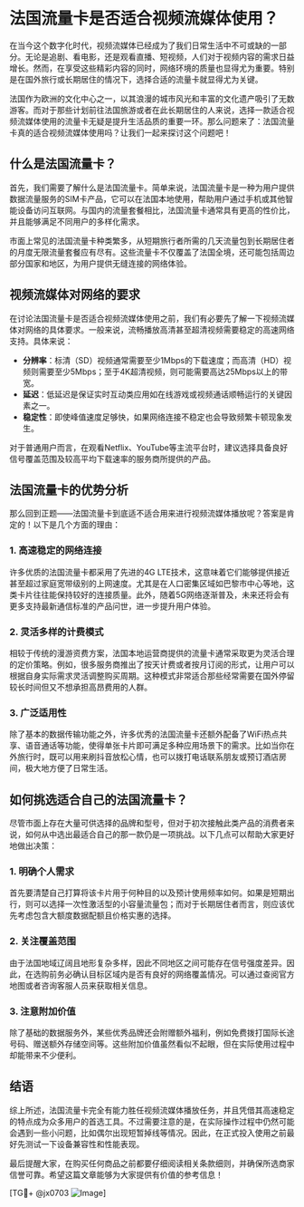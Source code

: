 # 法国流量卡是否适合视频流媒体使用？

在当今这个数字化时代，视频流媒体已经成为了我们日常生活中不可或缺的一部分。无论是追剧、看电影，还是观看直播、短视频，人们对于视频内容的需求日益增长。然而，在享受这些精彩内容的同时，网络环境的质量也显得尤为重要。特别是在国外旅行或长期居住的情况下，选择合适的流量卡就显得尤为关键。

法国作为欧洲的文化中心之一，以其浪漫的城市风光和丰富的文化遗产吸引了无数游客。而对于那些计划前往法国旅游或者在此长期居住的人来说，选择一款适合视频流媒体使用的流量卡无疑是提升生活品质的重要一环。那么问题来了：法国流量卡真的适合视频流媒体使用吗？让我们一起来探讨这个问题吧！

## 什么是法国流量卡？

首先，我们需要了解什么是法国流量卡。简单来说，法国流量卡是一种为用户提供数据流量服务的SIM卡产品，它可以在法国本地使用，帮助用户通过手机或其他智能设备访问互联网。与国内的流量套餐相比，法国流量卡通常具有更高的性价比，并且能够满足不同用户的多样化需求。

市面上常见的法国流量卡种类繁多，从短期旅行者所需的几天流量包到长期居住者的月度无限流量套餐应有尽有。这些流量卡不仅覆盖了法国全境，还可能包括周边部分国家和地区，为用户提供无缝连接的网络体验。

## 视频流媒体对网络的要求

在讨论法国流量卡是否适合视频流媒体使用之前，我们有必要先了解一下视频流媒体对网络的具体要求。一般来说，流畅播放高清甚至超清视频需要稳定的高速网络支持。具体来说：

- **分辨率**：标清（SD）视频通常需要至少1Mbps的下载速度；而高清（HD）视频则需要至少5Mbps；至于4K超清视频，则可能需要高达25Mbps以上的带宽。
- **延迟**：低延迟是保证实时互动类应用如在线游戏或视频通话顺畅运行的关键因素之一。
- **稳定性**：即使峰值速度足够快，如果网络连接不稳定也会导致频繁卡顿现象发生。

对于普通用户而言，在观看Netflix、YouTube等主流平台时，建议选择具备良好信号覆盖范围及较高平均下载速率的服务商所提供的产品。

## 法国流量卡的优势分析

那么回到正题——法国流量卡到底适不适合用来进行视频流媒体播放呢？答案是肯定的！以下是几个方面的理由：

### 1. 高速稳定的网络连接
许多优质的法国流量卡都采用了先进的4G LTE技术，这意味着它们能够提供接近甚至超过家庭宽带级别的上网速度。尤其是在人口密集区域如巴黎市中心等地，这类卡片往往能保持较好的连接质量。此外，随着5G网络逐渐普及，未来还将会有更多支持最新通信标准的产品问世，进一步提升用户体验。

### 2. 灵活多样的计费模式
相较于传统的漫游资费方案，法国本地运营商提供的流量卡通常采取更为灵活合理的定价策略。例如，很多服务商推出了按天计费或者按月订阅的形式，让用户可以根据自身实际需求灵活调整购买周期。这种模式非常适合那些经常需要在国外停留较长时间但又不想承担高昂费用的人群。

### 3. 广泛适用性
除了基本的数据传输功能之外，许多优秀的法国流量卡还额外配备了WiFi热点共享、语音通话等功能，使得单张卡片即可满足多种应用场景下的需求。比如当你在外旅行时，既可以用来刷抖音放松心情，也可以拨打电话联系朋友或预订酒店房间，极大地方便了日常生活。

## 如何挑选适合自己的法国流量卡？

尽管市面上存在大量可供选择的品牌和型号，但对于初次接触此类产品的消费者来说，如何从中选出最适合自己的那一款仍是一项挑战。以下几点可以帮助大家更好地做出决策：

### 1. 明确个人需求
首先要清楚自己打算将该卡片用于何种目的以及预计使用频率如何。如果是短期出行，则可以选择一次性激活型的小容量流量包；而对于长期居住者而言，则应该优先考虑包含大额度数据配额且价格实惠的选择。

### 2. 关注覆盖范围
由于法国地域辽阔且地形复杂多样，因此不同地区之间可能存在信号强度差异。因此，在选购前务必确认目标区域内是否有良好的网络覆盖情况。可以通过查阅官方地图或者咨询客服人员来获取相关信息。

### 3. 注意附加价值
除了基础的数据服务外，某些优秀品牌还会附赠额外福利，例如免费拨打国际长途号码、赠送额外存储空间等。这些附加价值虽然看似不起眼，但在实际使用过程中却能带来不少便利。

## 结语

综上所述，法国流量卡完全有能力胜任视频流媒体播放任务，并且凭借其高速稳定的特点成为众多用户的首选工具。不过需要注意的是，在实际操作过程中仍然可能会遇到一些小问题，比如偶尔出现短暂掉线等情况。因此，在正式投入使用之前最好先测试一下设备兼容性和性能表现。

最后提醒大家，在购买任何商品之前都要仔细阅读相关条款细则，并确保所选商家信誉可靠。希望这篇文章能够为大家提供有价值的参考信息！

[TG💪+ @jx0703 ![Image](https://github.com/user-attachments/assets/dbca1d08-cadb-493c-b0ec-ad6f7a83f270)]